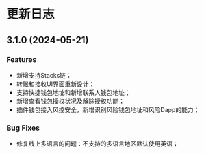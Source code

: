 # 更新日志

## 3.1.0 (2024-05-21)

### Features

- 新增支持Stacks链；
- 转账和接收UI界面重新设计；
- 支持快捷钱包地址和新增联系人钱包地址；
- 新增查看钱包授权状况及解除授权功能；
- 插件钱包接入风控安全，新增识别风险钱包地址和风险Dapp的能力；

### Bug Fixes

- 修复线上多语言的问题：不支持的多语言地区默认使用英语；



